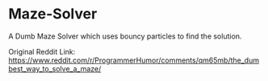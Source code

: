# Maze-Solver
A Dumb Maze Solver which uses bouncy particles to find the solution.

Original Reddit Link: https://www.reddit.com/r/ProgrammerHumor/comments/qm65mb/the_dumbest_way_to_solve_a_maze/
